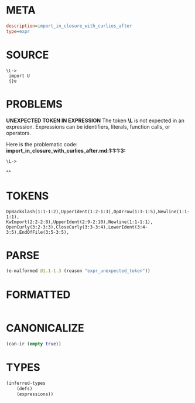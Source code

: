# META
~~~ini
description=import_in_closure_with_curlies_after
type=expr
~~~
# SOURCE
~~~roc
\L->
 import U
 {}e
~~~
# PROBLEMS
**UNEXPECTED TOKEN IN EXPRESSION**
The token **\L** is not expected in an expression.
Expressions can be identifiers, literals, function calls, or operators.

Here is the problematic code:
**import_in_closure_with_curlies_after.md:1:1:1:3:**
```roc
\L->
```
^^


# TOKENS
~~~zig
OpBackslash(1:1-1:2),UpperIdent(1:2-1:3),OpArrow(1:3-1:5),Newline(1:1-1:1),
KwImport(2:2-2:8),UpperIdent(2:9-2:10),Newline(1:1-1:1),
OpenCurly(3:2-3:3),CloseCurly(3:3-3:4),LowerIdent(3:4-3:5),EndOfFile(3:5-3:5),
~~~
# PARSE
~~~clojure
(e-malformed @1.1-1.3 (reason "expr_unexpected_token"))
~~~
# FORMATTED
~~~roc

~~~
# CANONICALIZE
~~~clojure
(can-ir (empty true))
~~~
# TYPES
~~~clojure
(inferred-types
	(defs)
	(expressions))
~~~
